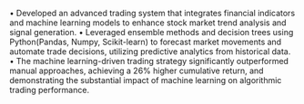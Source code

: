 
• Developed an advanced trading system that integrates financial indicators and machine learning models to enhance
stock market trend analysis and signal generation.
• Leveraged ensemble methods and decision trees using Python(Pandas, Numpy, Scikit-learn) to forecast market
movements and automate trade decisions, utilizing predictive analytics from historical data.
• The machine learning-driven trading strategy significantly outperformed manual approaches, achieving a 26%
higher cumulative return, and demonstrating the substantial impact of machine learning on algorithmic trading performance.
